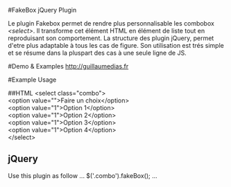 #FakeBox jQuery Plugin

Le plugin Fakebox permet de rendre plus personnalisable les combobox *&lt;select>*. Il transforme cet élément HTML en élément de liste tout en reproduisant son comportement.
La structure des plugin jQuery, permet d'etre plus adaptable à tous les cas de figure. Son utilisation est trés simple et se résume dans la pluspart des cas à une seule ligne de JS.

#Demo & Examples
http://guillaumedias.fr

#Example Usage

##HTML
&lt;select class="combo"> <br/>
	&lt;option value="">Faire un choix&lt;/option> <br/>
	&lt;option value="1">Option 1&lt;/option> <br/> 
	&lt;option value="1">Option 2&lt;/option> <br/>
	&lt;option value="1">Option 3&lt;/option> <br/>
	&lt;option value="1">Option 4&lt;/option> <br/>
&lt;/select>

## jQuery
Use this plugin as follow
...
$('.combo').fakeBox();
...

